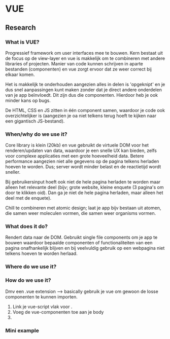 # VUE
## Research

### What is VUE?
Progressief framework om user interfaces mee te bouwen.
Kern bestaat uit de focus op de view-layer en vue is makkelijk om te combineren met andere libraries of projecten. Manier van code kunnen schrijven in aparte bestanden (componenten) en vue zorgt ervoor dat ze weer correct bij elkaar komen.

Het is makkelijk te onderhouden aangezien alles in delen is 'opgeknipt' en je dus snel aanpassingen kunt maken zonder dat je direct andere onderdelen van je app beïnvloedt. Dit zijn dus die componenten. Hierdoor heb je ook minder kans op bugs.

De HTML, CSS en JS zitten in één component samen, waardoor je code ook overzichtelijker is (aangezien je oa niet telkens terug hoeft te kijken naar een gigantisch JS-bestand).


### When/why do we use it?
Core library is klein (20kb) en vue gebruikt de virtuele DOM voor het renderen/updaten van data, waardoor je een snelle UX kan bieden, zelfs voor complexe applicaties met een grote hoeveelheid data.
Betere performance aangezien niet alle gegevens op de pagina telkens herladen hoeven te worden. Dus; server wordt minder belast en de reactietijd wordt sneller.

Bij gebruikersinput hoeft ook niet de hele pagina herladen te worden maar alleen het relevante deel (bijv; grote website, kleine enquete (3 pagina's om door te klikken oid). Dan ga je niet de hele pagina herladen, maar alleen het deel met de enquete).

Chill te combineren met atomic design; laat je app bijv bestaan uit atomen, die samen weer moleculen vormen, die samen weer organisms vormen.

### What does it do?
Rendert data naar de DOM.
Gebruikt single file components om je app te bouwen waardoor bepaalde componenten of functionaliteiten van een pagina onafhankelijk blijven en bij veelvuldig gebruik op een webpagina niet telkens hoeven te worden herlaad.



### Where do we use it?

### How do we use it?
Dmv een .vue extension --> basically gebruik je vue om gewoon de losse componenten te kunnen importen.

1. Link je vue-script vlak voor </body>.
2. Voeg de vue-componenten toe aan je body
3.



### Mini example
